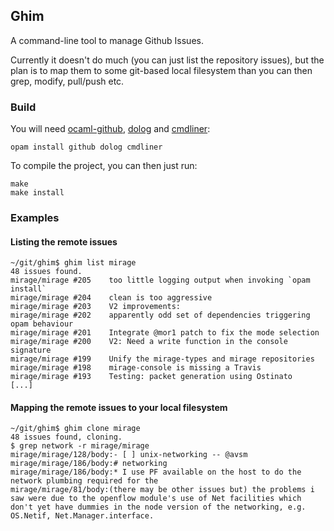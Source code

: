 ## Ghim

A command-line tool to manage Github Issues.

Currently it doesn't do much (you can just list the repository issues),
but the plan is to map them to some git-based local filesystem than you
can then grep, modify, pull/push etc.

### Build

You will need [ocaml-github](https://github.com/avsm/ocaml-github),
[dolog](https://github.com/UnixJunkie/dolog) and
 [cmdliner](https://github.com/dbuenzli/cmdliner):

```shell
opam install github dolog cmdliner
```

To compile the project, you can then just run:
```shell
make
make install
```

### Examples

#### Listing the remote issues

```shell
~/git/ghim$ ghim list mirage
48 issues found.
mirage/mirage #205    too little logging output when invoking `opam install`
mirage/mirage #204    clean is too aggressive
mirage/mirage #203    V2 improvements:
mirage/mirage #202    apparently odd set of dependencies triggering opam behaviour
mirage/mirage #201    Integrate @mor1 patch to fix the mode selection
mirage/mirage #200    V2: Need a write function in the console signature
mirage/mirage #199    Unify the mirage-types and mirage repositories
mirage/mirage #198    mirage-console is missing a Travis
mirage/mirage #193    Testing: packet generation using Ostinato
[...]
```

#### Mapping the remote issues to your local filesystem

```shell
~/git/ghim$ ghim clone mirage
48 issues found, cloning.
$ grep network -r mirage/mirage
mirage/mirage/128/body:- [ ] unix-networking -- @avsm
mirage/mirage/186/body:# networking
mirage/mirage/186/body:* I use PF available on the host to do the network plumbing required for the
mirage/mirage/81/body:(there may be other issues but) the problems i saw were due to the openflow module's use of Net facilities which don't yet have dummies in the node version of the networking, e.g. OS.Netif, Net.Manager.interface.
```